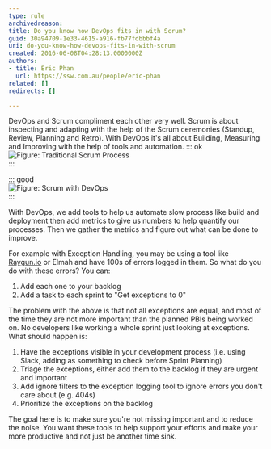 ```yaml
---
type: rule
archivedreason: 
title: Do you know how DevOps fits in with Scrum?
guid: 30a94709-1e33-4615-a916-fb77fdbbbf4a
uri: do-you-know-how-devops-fits-in-with-scrum
created: 2016-06-08T04:28:13.0000000Z
authors:
- title: Eric Phan
  url: https://ssw.com.au/people/eric-phan
related: []
redirects: []

---
```


DevOps and Scrum compliment each other very well. Scrum is about inspecting and adapting with the help of the Scrum ceremonies (Standup, Review, Planning and Retro). With DevOps it's all about Building, Measuring and Improving with the help of tools and automation. 
::: ok  
![Figure: Traditional Scrum Process](2016-06-08\_14-33-24.png)  
:::

::: good  
![Figure: Scrum with DevOps](2016-06-08\_14-30-33.png)  
:::

With DevOps, we add tools to help us automate slow process like build and deployment then add metrics to give us numbers to help quantify our processes. Then we gather the metrics and figure out what can be done to improve.

<!--endintro-->

For example with Exception Handling, you may be using a tool like [Raygun.io](/rules-to-better-raygun) or Elmah and have 100s of errors logged in them. So what do you do with these errors? You can:

1. Add each one to your backlog
2. Add a task to each sprint to "Get exceptions to 0"




The problem with the above is that not all exceptions are equal, and most of the time they are not more important than the planned PBIs being worked on. No developers like working a whole sprint just looking at exceptions. What should happen is:

1. Have the exceptions visible in your development process (i.e. using Slack, adding as something to check before Sprint Planning)
2. Triage the exceptions, either add them to the backlog if they are urgent and important
3. Add ignore filters to the exception logging tool to ignore errors you don't care about (e.g. 404s)
4. Prioritize the exceptions on the backlog


The goal here is to make sure you're not missing important and to reduce the noise. You want these tools to help support your efforts and make your more productive and not just be another time sink.
